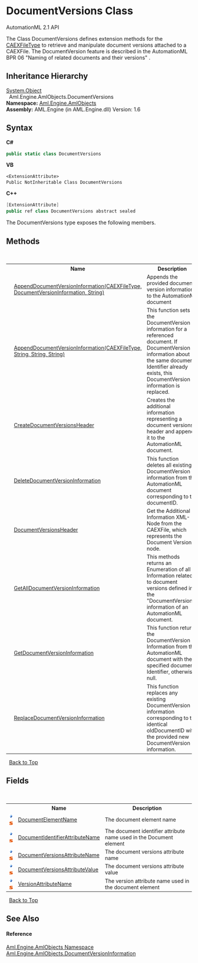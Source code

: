 # DocumentVersions Class
AutomationML 2.1 API 

The Class DocumentVersions defines extension methods for the <a href="T_Aml_Engine_CAEX_CAEXFileType">CAEXFileType</a> to retrieve and manipulate document versions attached to a CAEXFile. The DocumentVersion feature is described in the AutomationML BPR 06 "Naming of related documents and their versions" .


## Inheritance Hierarchy
<a href="https://docs.microsoft.com/dotnet/api/system.object" target="_parent" rel="noopener noreferrer">System.Object</a><br />&nbsp;&nbsp;Aml.Engine.AmlObjects.DocumentVersions<br />
**Namespace:**&nbsp;<a href="N_Aml_Engine_AmlObjects">Aml.Engine.AmlObjects</a><br />**Assembly:**&nbsp;AML.Engine (in AML.Engine.dll) Version: 1.6

## Syntax

**C#**<br />
``` C#
public static class DocumentVersions
```

**VB**<br />
``` VB
<ExtensionAttribute>
Public NotInheritable Class DocumentVersions
```

**C++**<br />
``` C++
[ExtensionAttribute]
public ref class DocumentVersions abstract sealed
```

The DocumentVersions type exposes the following members.


## Methods
&nbsp;<table><tr><th></th><th>Name</th><th>Description</th></tr><tr><td>![Public method](media/pubmethod.gif "Public method")![Static member](media/static.gif "Static member")</td><td><a href="M_Aml_Engine_AmlObjects_DocumentVersions_AppendDocumentVersionInformation">AppendDocumentVersionInformation(CAEXFileType, DocumentVersionInformation, String)</a></td><td>
Appends the provided document version information to the AutomationML document</td></tr><tr><td>![Public method](media/pubmethod.gif "Public method")![Static member](media/static.gif "Static member")</td><td><a href="M_Aml_Engine_AmlObjects_DocumentVersions_AppendDocumentVersionInformation_1">AppendDocumentVersionInformation(CAEXFileType, String, String, String)</a></td><td>
This function sets the DocumentVersion information for a referenced document. If DocumentVersion information about the same document Identifier already exists, this DocumentVersion information is replaced.</td></tr><tr><td>![Public method](media/pubmethod.gif "Public method")![Static member](media/static.gif "Static member")</td><td><a href="M_Aml_Engine_AmlObjects_DocumentVersions_CreateDocumentVersionsHeader">CreateDocumentVersionsHeader</a></td><td>
Creates the additional information representing a document versions header and appends it to the AutomationML document.</td></tr><tr><td>![Public method](media/pubmethod.gif "Public method")![Static member](media/static.gif "Static member")</td><td><a href="M_Aml_Engine_AmlObjects_DocumentVersions_DeleteDocumentVersionInformation">DeleteDocumentVersionInformation</a></td><td>
This function deletes all existing DocumentVersion information from the AutomationML document corresponding to the documentID.</td></tr><tr><td>![Public method](media/pubmethod.gif "Public method")![Static member](media/static.gif "Static member")</td><td><a href="M_Aml_Engine_AmlObjects_DocumentVersions_DocumentVersionsHeader">DocumentVersionsHeader</a></td><td>
Get the Additional Information XML-Node from the CAEXFile, which represents the Document Versions node.</td></tr><tr><td>![Public method](media/pubmethod.gif "Public method")![Static member](media/static.gif "Static member")</td><td><a href="M_Aml_Engine_AmlObjects_DocumentVersions_GetAllDocumentVersionInformation">GetAllDocumentVersionInformation</a></td><td>
This methods returns an Enumeration of all Information related to document versions defined in the "DocumentVersions" information of an AutomationML document.</td></tr><tr><td>![Public method](media/pubmethod.gif "Public method")![Static member](media/static.gif "Static member")</td><td><a href="M_Aml_Engine_AmlObjects_DocumentVersions_GetDocumentVersionInformation">GetDocumentVersionInformation</a></td><td>
This function returns the DocumentVersion Information from the AutomationML document with the specified document Identifier, otherwise null.</td></tr><tr><td>![Public method](media/pubmethod.gif "Public method")![Static member](media/static.gif "Static member")</td><td><a href="M_Aml_Engine_AmlObjects_DocumentVersions_ReplaceDocumentVersionInformation">ReplaceDocumentVersionInformation</a></td><td>
This function replaces any existing DocumentVersion information corresponding to the identical oldDocumentID with the provided new DocumentVersion information.</td></tr></table>&nbsp;
<a href="#documentversions-class">Back to Top</a>

## Fields
&nbsp;<table><tr><th></th><th>Name</th><th>Description</th></tr><tr><td>![Public field](media/pubfield.gif "Public field")![Static member](media/static.gif "Static member")</td><td><a href="F_Aml_Engine_AmlObjects_DocumentVersions_DocumentElementName">DocumentElementName</a></td><td>
The document element name</td></tr><tr><td>![Public field](media/pubfield.gif "Public field")![Static member](media/static.gif "Static member")</td><td><a href="F_Aml_Engine_AmlObjects_DocumentVersions_DocumentIdentifierAttributeName">DocumentIdentifierAttributeName</a></td><td>
The document identifier attribute name used in the Document element</td></tr><tr><td>![Public field](media/pubfield.gif "Public field")![Static member](media/static.gif "Static member")</td><td><a href="F_Aml_Engine_AmlObjects_DocumentVersions_DocumentVersionsAttributeName">DocumentVersionsAttributeName</a></td><td>
The document versions attribute name</td></tr><tr><td>![Public field](media/pubfield.gif "Public field")![Static member](media/static.gif "Static member")</td><td><a href="F_Aml_Engine_AmlObjects_DocumentVersions_DocumentVersionsAttributeValue">DocumentVersionsAttributeValue</a></td><td>
The document versions attribute value</td></tr><tr><td>![Public field](media/pubfield.gif "Public field")![Static member](media/static.gif "Static member")</td><td><a href="F_Aml_Engine_AmlObjects_DocumentVersions_VersionAttributeName">VersionAttributeName</a></td><td>
The version attribute name used in the document element</td></tr></table>&nbsp;
<a href="#documentversions-class">Back to Top</a>

## See Also


#### Reference
<a href="N_Aml_Engine_AmlObjects">Aml.Engine.AmlObjects Namespace</a><br /><a href="T_Aml_Engine_AmlObjects_DocumentVersionInformation">Aml.Engine.AmlObjects.DocumentVersionInformation</a><br />
